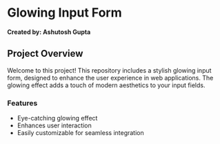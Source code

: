 # Glowing Input Form

**Created by: Ashutosh Gupta**

## Project Overview

Welcome to this project! This repository includes a stylish glowing input form, designed to enhance the user experience in web applications. The glowing effect adds a touch of modern aesthetics to your input fields.

### Features

- Eye-catching glowing effect
- Enhances user interaction
- Easily customizable for seamless integration
